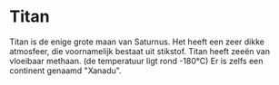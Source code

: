 # Titan

Titan is de enige grote maan van Saturnus. Het heeft een zeer dikke atmosfeer,
die voornamelijk bestaat uit stikstof. Titan heeft zeeën van vloeibaar methaan.
(de temperatuur ligt rond -180°C) Er is zelfs een continent genaamd "Xanadu".
